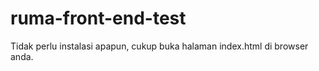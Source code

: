 # ruma-front-end-test

Tidak perlu instalasi apapun, cukup buka halaman index.html di browser anda.
